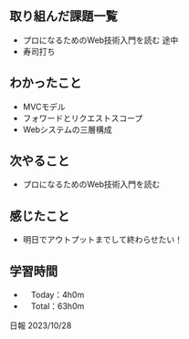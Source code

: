## 取り組んだ課題一覧
- プロになるためのWeb技術入門を読む 途中
- 寿司打ち

## わかったこと
- MVCモデル
- フォワードとリクエストスコープ
- Webシステムの三層構成

## 次やること
- プロになるためのWeb技術入門を読む

## 感じたこと
- 明日でアウトプットまでして終わらせたい！

## 学習時間
- 　Today：4h0m
- 　Total：63h0m

日報 2023/10/28
